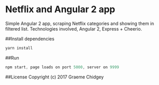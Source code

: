 # Netflix and Angular 2 app
Simple Angular 2 app, scraping Netflix categories and showing them in filtered list. Technologies involved, Angular 2, Express + Cheerio.

##Install dependencies
```js
yarn install 
```

##Run
```js
npm start, page loads on port 5000, server on 9999
```

##License
Copyright (c) 2017 Graeme Chidgey
